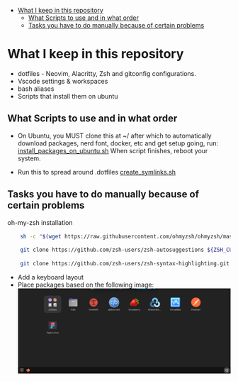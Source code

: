 <!--toc:start-->

- [What I keep in this repository](#what-i-keep-in-this-repository)
  - [What Scripts to use and in what order](#what-scripts-to-use-and-in-what-order)
  - [Tasks you have to do manually because of certain problems](#tasks-you-have-to-do-manually-because-of-certain-problems)
  <!--toc:end-->

# What I keep in this repository

- dotfiles - Neovim, Alacritty, Zsh and gitconfig configurations.
- Vscode settings & workspaces
- bash aliases
- Scripts that install them on ubuntu

## What Scripts to use and in what order

- On Ubuntu, you MUST clone this at ~/
  after which to automatically download packages, nerd font, docker, etc
  and get setup going, run:
  [install_packages_on_ubuntu.sh](./install_packages_on_ubuntu.sh)
  When script finishes, reboot your system.

- Run this to spread around .dotfiles
  [create_symlinks.sh](./create_symlinks.sh)

## Tasks you have to do manually because of certain problems

oh-my-zsh installation

```bash
    sh -c "$(wget https://raw.githubusercontent.com/ohmyzsh/ohmyzsh/master/tools/install.sh -O -)"
```

```bash
    git clone https://github.com/zsh-users/zsh-autosuggestions ${ZSH_CUSTOM:-~/.oh-my-zsh/custom}/plugins/zsh-autosuggestions
```

```bash
    git clone https://github.com/zsh-users/zsh-syntax-highlighting.git ${ZSH_CUSTOM:-~/.oh-my-zsh/custom}/plugins/zsh-syntax-highlighting
```

- Add a keyboard layout
- Place packages based on the following image:
  ![Image of packages on Ubuntu](./_docs/packages.png)
